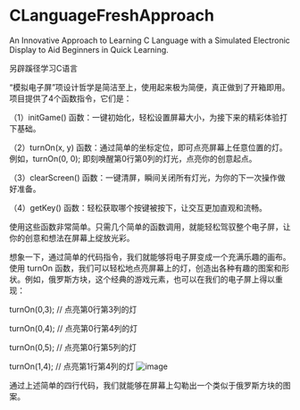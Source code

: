 # CLanguageFreshApproach
An Innovative Approach to Learning C Language with a Simulated Electronic Display to Aid Beginners in Quick Learning.

另辟蹊径学习C语言

“模拟电子屏”项设计哲学是简洁至上，使用起来极为简便，真正做到了开箱即用。 
项目提供了4个函数指令，它们是：

（1）initGame() 函数：一键初始化，轻松设置屏幕大小，为接下来的精彩体验打下基础。

（2）turnOn(x, y) 函数：通过简单的坐标定位，即可点亮屏幕上任意位置的灯。例如，turnOn(0, 0); 即刻唤醒第0行第0列的灯光，点亮你的创意起点。

（3）clearScreen() 函数：一键清屏，瞬间关闭所有灯光，为你的下一次操作做好准备。

（4）getKey() 函数：轻松获取哪个按键被按下，让交互更加直观和流畅。

使用这些函数非常简单。只需几个简单的函数调用，就能轻松驾驭整个电子屏，让你的创意和想法在屏幕上绽放光彩。

想象一下，通过简单的代码指令，我们就能够将电子屏变成一个充满乐趣的画布。
使用 turnOn 函数，我们可以轻松地点亮屏幕上的灯，创造出各种有趣的图案和形状。例如，俄罗斯方块，这个经典的游戏元素，也可以在我们的电子屏上得以重现：


turnOn(0,3); // 点亮第0行第3列的灯   

turnOn(0,4); // 点亮第0行第4列的灯    

turnOn(0,5); // 点亮第0行第5列的灯    

turnOn(1,4); // 点亮第1行第4列的灯
![image](https://github.com/user-attachments/assets/bc46f263-186f-4303-8d24-58396c599bdf)

通过上述简单的四行代码，我们就能够在屏幕上勾勒出一个类似于俄罗斯方块的图案。
